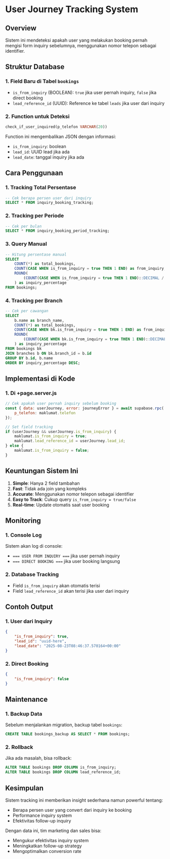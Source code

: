 # User Journey Tracking System

## Overview
Sistem ini mendeteksi apakah user yang melakukan booking pernah mengisi form inquiry sebelumnya, menggunakan nomor telepon sebagai identifier.

## Struktur Database

### 1. Field Baru di Tabel `bookings`
- `is_from_inquiry` (BOOLEAN): `true` jika user pernah inquiry, `false` jika direct booking
- `lead_reference_id` (UUID): Reference ke tabel `leads` jika user dari inquiry

### 2. Function untuk Deteksi
```sql
check_if_user_inquired(p_telefon VARCHAR(20))
```
Function ini mengembalikan JSON dengan informasi:
- `is_from_inquiry`: boolean
- `lead_id`: UUID lead jika ada
- `lead_date`: tanggal inquiry jika ada

## Cara Penggunaan

### 1. Tracking Total Persentase
```sql
-- Cek berapa persen user dari inquiry
SELECT * FROM inquiry_booking_tracking;
```

### 2. Tracking per Periode
```sql
-- Cek per bulan
SELECT * FROM inquiry_booking_period_tracking;
```

### 3. Query Manual
```sql
-- Hitung persentase manual
SELECT 
    COUNT(*) as total_bookings,
    COUNT(CASE WHEN is_from_inquiry = true THEN 1 END) as from_inquiry,
    ROUND(
        (COUNT(CASE WHEN is_from_inquiry = true THEN 1 END)::DECIMAL / COUNT(*)::DECIMAL) * 100, 2
    ) as inquiry_percentage
FROM bookings;
```

### 4. Tracking per Branch
```sql
-- Cek per cawangan
SELECT 
    b.name as branch_name,
    COUNT(*) as total_bookings,
    COUNT(CASE WHEN bk.is_from_inquiry = true THEN 1 END) as from_inquiry,
    ROUND(
        (COUNT(CASE WHEN bk.is_from_inquiry = true THEN 1 END)::DECIMAL / COUNT(*)::DECIMAL) * 100, 2
    ) as inquiry_percentage
FROM bookings bk
JOIN branches b ON bk.branch_id = b.id
GROUP BY b.id, b.name
ORDER BY inquiry_percentage DESC;
```

## Implementasi di Kode

### 1. Di +page.server.js
```javascript
// Cek apakah user pernah inquiry sebelum booking
const { data: userJourney, error: journeyError } = await supabase.rpc('check_if_user_inquired', {
    p_telefon: maklumat.telefon
});

// Set field tracking
if (userJourney && userJourney.is_from_inquiry) {
    maklumat.is_from_inquiry = true;
    maklumat.lead_reference_id = userJourney.lead_id;
} else {
    maklumat.is_from_inquiry = false;
}
```

## Keuntungan Sistem Ini

1. **Simple**: Hanya 2 field tambahan
2. **Fast**: Tidak ada join yang kompleks
3. **Accurate**: Menggunakan nomor telepon sebagai identifier
4. **Easy to Track**: Cukup query `is_from_inquiry = true/false`
5. **Real-time**: Update otomatis saat user booking

## Monitoring

### 1. Console Log
Sistem akan log di console:
- `=== USER FROM INQUIRY ===` jika user pernah inquiry
- `=== DIRECT BOOKING ===` jika user booking langsung

### 2. Database Tracking
- Field `is_from_inquiry` akan otomatis terisi
- Field `lead_reference_id` akan terisi jika user dari inquiry

## Contoh Output

### 1. User dari Inquiry
```json
{
    "is_from_inquiry": true,
    "lead_id": "uuid-here",
    "lead_date": "2025-08-23T08:46:37.570164+00:00"
}
```

### 2. Direct Booking
```json
{
    "is_from_inquiry": false
}
```

## Maintenance

### 1. Backup Data
Sebelum menjalankan migration, backup tabel `bookings`:
```sql
CREATE TABLE bookings_backup AS SELECT * FROM bookings;
```

### 2. Rollback
Jika ada masalah, bisa rollback:
```sql
ALTER TABLE bookings DROP COLUMN is_from_inquiry;
ALTER TABLE bookings DROP COLUMN lead_reference_id;
```

## Kesimpulan

Sistem tracking ini memberikan insight sederhana namun powerful tentang:
- Berapa persen user yang convert dari inquiry ke booking
- Performance inquiry system
- Efektivitas follow-up inquiry

Dengan data ini, tim marketing dan sales bisa:
- Mengukur efektivitas inquiry system
- Meningkatkan follow-up strategy
- Mengoptimalkan conversion rate

